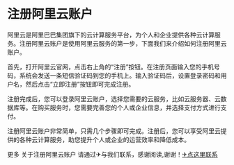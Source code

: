 # 注册阿里云账户

阿里云是阿里巴巴集团旗下的云计算服务平台，为个人和企业提供各种云计算服务。注册阿里云账户是使用阿里云服务的第一步，下面我们来介绍如何注册阿里云账户。

首先，打开阿里云官网，点击右上角的“注册”按钮。在注册页面输入您的手机号码，系统会发送一条短信验证码到您的手机上。输入验证码后，设置登录密码和用户名，然后点击“立即注册”按钮即可完成注册。

注册完成后，您可以登录阿里云账户，选择您需要的云服务，比如云服务器、云数据库等。在购买服务时，您需要完善您的个人或企业信息，并选择支付方式进行支付。

注册阿里云账户非常简单，只需几个步骤即可完成。注册后，您可以享受阿里云提供的各种云计算服务，助您提升个人或企业的运营效率和降低成本。

更多 关于注册阿里云账户 请通过✈与我们联系，感谢阅读,谢谢！[✈点这里联系](https://acc.k02.cc)